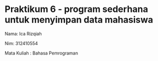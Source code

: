 # Praktikum 6 - program sederhana untuk menyimpan data mahasiswa

Nama: Ica Rizqiah

Nim: 312410554

Mata Kuliah : Bahasa Pemrograman

